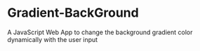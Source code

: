 # Gradient-BackGround
A JavaScript Web App to change the background gradient color dynamically with the user input 

